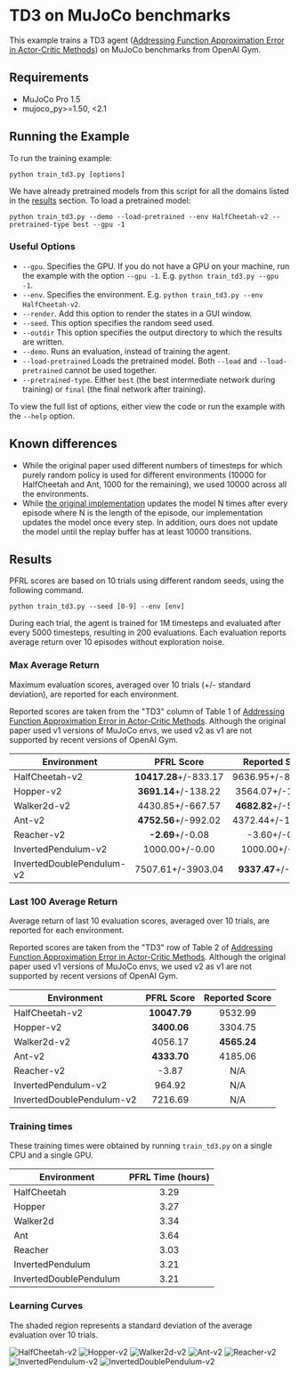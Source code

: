 # TD3 on MuJoCo benchmarks

This example trains a TD3 agent ([Addressing Function Approximation Error in Actor-Critic Methods](http://arxiv.org/abs/1802.09477)) on MuJoCo benchmarks from OpenAI Gym.

## Requirements

- MuJoCo Pro 1.5
- mujoco_py>=1.50, <2.1

## Running the Example

To run the training example:
```
python train_td3.py [options]
```

We have already pretrained models from this script for all the domains listed in the [results](#Results) section. To load a pretrained model:

```
python train_td3.py --demo --load-pretrained --env HalfCheetah-v2 --pretrained-type best --gpu -1
```


### Useful Options

- `--gpu`. Specifies the GPU. If you do not have a GPU on your machine, run the example with the option `--gpu -1`. E.g. `python train_td3.py --gpu -1`.
- `--env`. Specifies the environment. E.g. `python train_td3.py --env HalfCheetah-v2`.
- `--render`. Add this option to render the states in a GUI window.
- `--seed`. This option specifies the random seed used.
- `--outdir` This option specifies the output directory to which the results are written.
- `--demo`. Runs an evaluation, instead of training the agent.
- `--load-pretrained` Loads the pretrained model. Both `--load` and `--load-pretrained` cannot be used together.
- `--pretrained-type`. Either `best` (the best intermediate network during training) or `final` (the final network after training).

To view the full list of options, either view the code or run the example with the `--help` option.

## Known differences

- While the original paper used different numbers of timesteps for which purely random policy is used for different environments (10000 for HalfCheetah and Ant, 1000 for the remaining), we used 10000 across all the environments.
- While [the original implementation](https://github.com/sfujim/TD3) updates the model N times after every episode where N is the length of the episode, our implementation updates the model once every step. In addition, ours does not update the model until the replay buffer has at least 10000 transitions.

## Results

PFRL scores are based on 10 trials using different random seeds, using the following command.

```
python train_td3.py --seed [0-9] --env [env]
```

During each trial, the agent is trained for 1M timesteps and evaluated after every 5000 timesteps, resulting in 200 evaluations.
Each evaluation reports average return over 10 episodes without exploration noise.

### Max Average Return

Maximum evaluation scores, averaged over 10 trials (+/- standard deviation), are reported for each environment.

Reported scores are taken from the "TD3" column of Table 1 of [Addressing Function Approximation Error in Actor-Critic Methods](http://arxiv.org/abs/1802.09477).
Although the original paper used v1 versions of MuJoCo envs, we used v2 as v1 are not supported by recent versions of OpenAI Gym.

| Environment               | PFRL Score            | Reported Score        |
| ------------------------- |:---------------------:|:---------------------:|
| HalfCheetah-v2            | **10417.28**+/-833.17 |     9636.95+/-859.065 |
| Hopper-v2                 |  **3691.14**+/-138.22 |      3564.07+/-114.74 |
| Walker2d-v2               |      4430.85+/-667.57 |  **4682.82**+/-539.64 |
| Ant-v2                    |  **4752.56**+/-992.02 |     4372.44+/-1000.33 |
| Reacher-v2                |      **-2.69**+/-0.08 |          -3.60+/-0.56 |
| InvertedPendulum-v2       |        1000.00+/-0.00 |        1000.00+/-0.00 |
| InvertedDoublePendulum-v2 |     7507.61+/-3903.04 |   **9337.47**+/-14.96 |


### Last 100 Average Return

Average return of last 10 evaluation scores, averaged over 10 trials, are reported for each environment.

Reported scores are taken from the "TD3" row of Table 2 of [Addressing Function Approximation Error in Actor-Critic Methods](http://arxiv.org/abs/1802.09477).
Although the original paper used v1 versions of MuJoCo envs, we used v2 as v1 are not supported by recent versions of OpenAI Gym.

| Environment               | PFRL Score   | Reported Score |
| ------------------------- |:------------:|:--------------:|
| HalfCheetah-v2            | **10047.79** |        9532.99 |
| Hopper-v2                 |  **3400.06** |        3304.75 |
| Walker2d-v2               |      4056.17 |    **4565.24** |
| Ant-v2                    |  **4333.70** |        4185.06 |
| Reacher-v2                |        -3.87 |            N/A |
| InvertedPendulum-v2       |       964.92 |            N/A |
| InvertedDoublePendulum-v2 |      7216.69 |            N/A |

### Training times
These training times were obtained by running `train_td3.py` on a single CPU and a single GPU.

| Environment            | PFRL Time (hours) |
| ---------------------- |:-----------------:|
| HalfCheetah            | 3.29              |
| Hopper                 | 3.27              |
| Walker2d               | 3.34              |
| Ant                    | 3.64              |
| Reacher                | 3.03              |
| InvertedPendulum       | 3.21              |
| InvertedDoublePendulum | 3.21              |


### Learning Curves

The shaded region represents a standard deviation of the average evaluation over 10 trials.

![HalfCheetah-v2](assets/HalfCheetah-v2.png)
![Hopper-v2](assets/Hopper-v2.png)
![Walker2d-v2](assets/Walker2d-v2.png)
![Ant-v2](assets/Ant-v2.png)
![Reacher-v2](assets/Reacher-v2.png)
![InvertedPendulum-v2](assets/InvertedPendulum-v2.png)
![InvertedDoublePendulum-v2](assets/InvertedDoublePendulum-v2.png)
